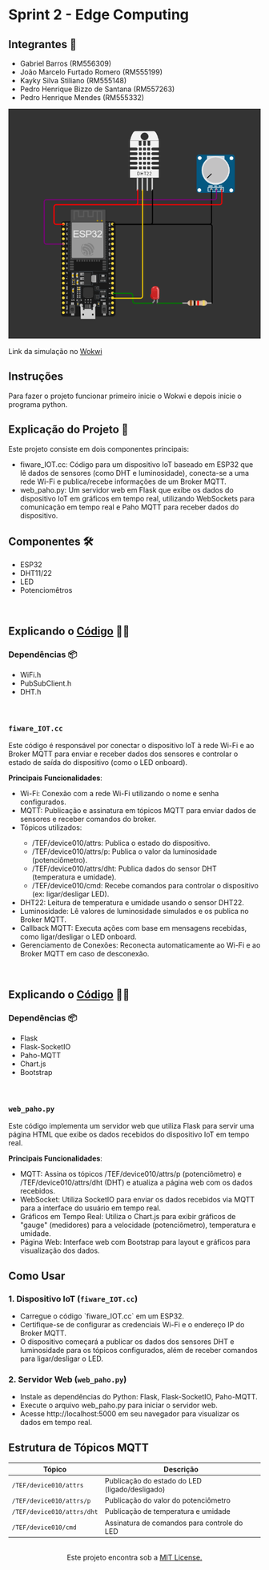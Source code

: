 # Sprint 2 - Edge Computing

## Integrantes 👋
<ul>
    <li>Gabriel Barros (RM556309)</li>  
    <li>João Marcelo Furtado Romero (RM555199)</li>
    <li>Kayky Silva Stiliano (RM555148)</li>
    <li>Pedro Henrique Bizzo de Santana (RM557263)</li>
    <li>Pedro Henrique Mendes (RM555332)</li>
</ul>
 
<img src="./screenshot ESP32.png" alt="print do circuito Arduino/printscreen Arduino circuit"/>

Link da simulação no <a href="[path](https://wokwi.com/projects/410377764841984001)">Wokwi</a>

## Instruções
Para fazer o projeto funcionar primeiro inicie o Wokwi e depois inicie o programa python.

## Explicação do Projeto 📖
Este projeto consiste em dois componentes principais:
<ul>
    <li>fiware_IOT.cc: Código para um dispositivo IoT baseado em ESP32 que lê dados de sensores (como DHT e luminosidade), conecta-se a uma rede Wi-Fi e publica/recebe informações de um Broker MQTT.</li>
    <li>web_paho.py: Um servidor web em Flask que exibe os dados do dispositivo IoT em gráficos em tempo real, utilizando WebSockets para comunicação em tempo real e Paho MQTT para receber dados do dispositivo.</li>
</ul>
 
## Componentes 🛠️
<ul>
    <li>ESP32</li>
    <li>DHT11/22</li>
    <li>LED</li>
    <li>Potenciomêtros</li>
</ul>
 
<br>

## Explicando o <a href="./fiware_IOT.cc">Código</a> 🧑‍💻

### Dependências 📦
<ul>
    <li>WiFi.h</li>
    <li>PubSubClient.h</li>
    <li>DHT.h</li>
</ul>
 
<br>
 
### `fiware_IOT.cc`
Este código é responsável por conectar o dispositivo IoT à rede Wi-Fi e ao Broker MQTT para enviar e receber dados dos sensores e controlar o estado de saída do dispositivo (como o LED onboard).

**Principais Funcionalidades**:
<ul>
    <li>Wi-Fi: Conexão com a rede Wi-Fi utilizando o nome e senha configurados.</li>
    <li>MQTT: Publicação e assinatura em tópicos MQTT para enviar dados de sensores e receber comandos do broker.</li>
    <li>Tópicos utilizados:</li>
        <ul>
            <li>/TEF/device010/attrs: Publica o estado do dispositivo.</li>
            <li>/TEF/device010/attrs/p: Publica o valor da luminosidade (potenciômetro).</li>
            <li>/TEF/device010/attrs/dht: Publica dados do sensor DHT (temperatura e umidade).</li>
            <li>/TEF/device010/cmd: Recebe comandos para controlar o dispositivo (ex: ligar/desligar LED).</li>
        </ul>
    <li>DHT22: Leitura de temperatura e umidade usando o sensor DHT22.</li>
    <li>Luminosidade: Lê valores de luminosidade simulados e os publica no Broker MQTT.</li>
    <li>Callback MQTT: Executa ações com base em mensagens recebidas, como ligar/desligar o LED onboard.</li>
    <li>Gerenciamento de Conexões: Reconecta automaticamente ao Wi-Fi e ao Broker MQTT em caso de desconexão.</li>
</ul>

<br>

## Explicando o <a href="./web_paho.py">Código</a> 🧑‍💻

### Dependências 📦
<ul>
    <li>Flask</li>
    <li>Flask-SocketIO</li>
    <li>Paho-MQTT</li>
    <li>Chart.js</li>
    <li>Bootstrap</li>
</ul>
 
<br>

### `web_paho.py`
Este código implementa um servidor web que utiliza Flask para servir uma página HTML que exibe os dados recebidos do dispositivo IoT em tempo real.

**Principais Funcionalidades**:
<ul>
    <li>MQTT: Assina os tópicos /TEF/device010/attrs/p (potenciômetro) e /TEF/device010/attrs/dht (DHT) e atualiza a página web com os dados recebidos.</li>
    <li>WebSocket: Utiliza SocketIO para enviar os dados recebidos via MQTT para a interface do usuário em tempo real.</li>
    <li>Gráficos em Tempo Real: Utiliza o Chart.js para exibir gráficos de "gauge" (medidores) para a velocidade (potenciômetro), temperatura e umidade.</li>
    <li>Página Web: Interface web com Bootstrap para layout e gráficos para visualização dos dados.</li>
</ul>

## Como Usar

### 1. Dispositivo IoT (`fiware_IOT.cc`)
<ul>
    <li>Carregue o código `fiware_IOT.cc` em um ESP32.</li>
    <li>Certifique-se de configurar as credenciais Wi-Fi e o endereço IP do Broker MQTT.</li>
    <li>O dispositivo começará a publicar os dados dos sensores DHT e luminosidade para os tópicos configurados, além de receber comandos para ligar/desligar o LED.</li>
</ul>

### 2. Servidor Web (`web_paho.py`)
<ul>
    <li>Instale as dependências do Python: Flask, Flask-SocketIO, Paho-MQTT. </li>
    <li>Execute o arquivo web_paho.py para iniciar o servidor web.</li>
    <li>Acesse http://localhost:5000 em seu navegador para visualizar os dados em tempo real.</li>
</ul>

## Estrutura de Tópicos MQTT

| Tópico                        | Descrição                                     |
|-------------------------------|-----------------------------------------------|
| `/TEF/device010/attrs`         | Publicação do estado do LED (ligado/desligado)|
| `/TEF/device010/attrs/p`       | Publicação do valor do potenciômetro          |
| `/TEF/device010/attrs/dht`     | Publicação de temperatura e umidade           |
| `/TEF/device010/cmd`           | Assinatura de comandos para controle do LED   |

<br>












<center>Este projeto encontra sob a <a href="https://github.com/Formula-E-Mahindra-Racing/Sprint1-Edge/blob/main/LICENSE">MIT License.</a></center>
